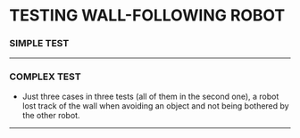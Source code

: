 # TESTING WALL-FOLLOWING ROBOT

### SIMPLE TEST



---

### COMPLEX TEST

* Just three cases in three tests (all of them in the second one), a robot lost track of the wall when avoiding an object and not being bothered by the other robot.







---